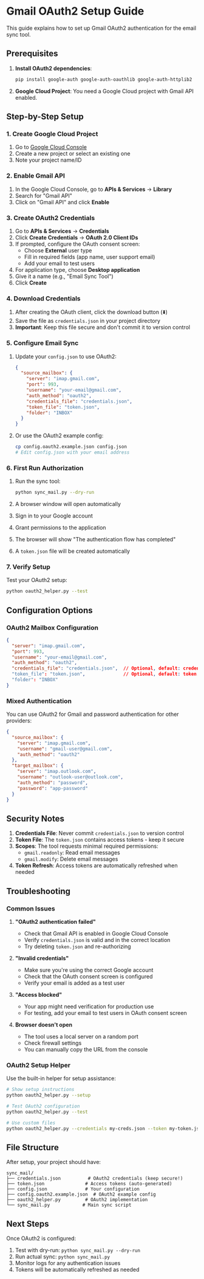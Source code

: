# Gmail OAuth2 Setup Guide

This guide explains how to set up Gmail OAuth2 authentication for the email sync tool.

## Prerequisites

1. **Install OAuth2 dependencies**:
   ```bash
   pip install google-auth google-auth-oauthlib google-auth-httplib2
   ```

2. **Google Cloud Project**: You need a Google Cloud project with Gmail API enabled.

## Step-by-Step Setup

### 1. Create Google Cloud Project

1. Go to [Google Cloud Console](https://console.cloud.google.com/)
2. Create a new project or select an existing one
3. Note your project name/ID

### 2. Enable Gmail API

1. In the Google Cloud Console, go to **APIs & Services** → **Library**
2. Search for "Gmail API"
3. Click on "Gmail API" and click **Enable**

### 3. Create OAuth2 Credentials

1. Go to **APIs & Services** → **Credentials**
2. Click **Create Credentials** → **OAuth 2.0 Client IDs**
3. If prompted, configure the OAuth consent screen:
   - Choose **External** user type
   - Fill in required fields (app name, user support email)
   - Add your email to test users
4. For application type, choose **Desktop application**
5. Give it a name (e.g., "Email Sync Tool")
6. Click **Create**

### 4. Download Credentials

1. After creating the OAuth client, click the download button (⬇️)
2. Save the file as `credentials.json` in your project directory
3. **Important**: Keep this file secure and don't commit it to version control

### 5. Configure Email Sync

1. Update your `config.json` to use OAuth2:
   ```json
   {
     "source_mailbox": {
       "server": "imap.gmail.com",
       "port": 993,
       "username": "your-email@gmail.com",
       "auth_method": "oauth2",
       "credentials_file": "credentials.json",
       "token_file": "token.json",
       "folder": "INBOX"
     }
   }
   ```

2. Or use the OAuth2 example config:
   ```bash
   cp config.oauth2.example.json config.json
   # Edit config.json with your email address
   ```

### 6. First Run Authorization

1. Run the sync tool:
   ```bash
   python sync_mail.py --dry-run
   ```

2. A browser window will open automatically
3. Sign in to your Google account
4. Grant permissions to the application
5. The browser will show "The authentication flow has completed"
6. A `token.json` file will be created automatically

### 7. Verify Setup

Test your OAuth2 setup:
```bash
python oauth2_helper.py --test
```

## Configuration Options

### OAuth2 Mailbox Configuration

```json
{
  "server": "imap.gmail.com",
  "port": 993,
  "username": "your-email@gmail.com",
  "auth_method": "oauth2",
  "credentials_file": "credentials.json",  // Optional, default: credentials.json
  "token_file": "token.json",              // Optional, default: token.json
  "folder": "INBOX"
}
```

### Mixed Authentication

You can use OAuth2 for Gmail and password authentication for other providers:

```json
{
  "source_mailbox": {
    "server": "imap.gmail.com",
    "username": "gmail-user@gmail.com",
    "auth_method": "oauth2"
  },
  "target_mailbox": {
    "server": "imap.outlook.com", 
    "username": "outlook-user@outlook.com",
    "auth_method": "password",
    "password": "app-password"
  }
}
```

## Security Notes

1. **Credentials File**: Never commit `credentials.json` to version control
2. **Token File**: The `token.json` contains access tokens - keep it secure
3. **Scopes**: The tool requests minimal required permissions:
   - `gmail.readonly`: Read email messages
   - `gmail.modify`: Delete email messages
4. **Token Refresh**: Access tokens are automatically refreshed when needed

## Troubleshooting

### Common Issues

1. **"OAuth2 authentication failed"**
   - Check that Gmail API is enabled in Google Cloud Console
   - Verify `credentials.json` is valid and in the correct location
   - Try deleting `token.json` and re-authorizing

2. **"Invalid credentials"**
   - Make sure you're using the correct Google account
   - Check that the OAuth consent screen is configured
   - Verify your email is added as a test user

3. **"Access blocked"**
   - Your app might need verification for production use
   - For testing, add your email to test users in OAuth consent screen

4. **Browser doesn't open**
   - The tool uses a local server on a random port
   - Check firewall settings
   - You can manually copy the URL from the console

### OAuth2 Setup Helper

Use the built-in helper for setup assistance:

```bash
# Show setup instructions
python oauth2_helper.py --setup

# Test OAuth2 configuration
python oauth2_helper.py --test

# Use custom files
python oauth2_helper.py --credentials my-creds.json --token my-token.json --test
```

## File Structure

After setup, your project should have:

```
sync_mail/
├── credentials.json          # OAuth2 credentials (keep secure!)
├── token.json               # Access tokens (auto-generated)
├── config.json              # Your configuration
├── config.oauth2.example.json  # OAuth2 example config
├── oauth2_helper.py         # OAuth2 implementation
└── sync_mail.py            # Main sync script
```

## Next Steps

Once OAuth2 is configured:

1. Test with dry-run: `python sync_mail.py --dry-run`
2. Run actual sync: `python sync_mail.py`
3. Monitor logs for any authentication issues
4. Tokens will be automatically refreshed as needed